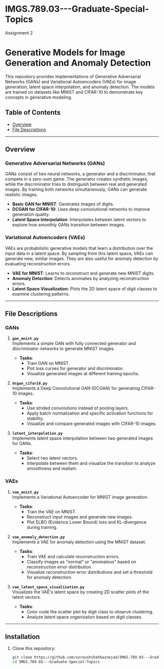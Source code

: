 # IMGS.789.03---Graduate-Special-Topics
Assignment 2
# Generative Models for Image Generation and Anomaly Detection

This repository provides implementations of Generative Adversarial Networks (GANs) and Variational Autoencoders (VAEs) for image generation, latent space interpolation, and anomaly detection. The models are trained on datasets like MNIST and CIFAR-10 to demonstrate key concepts in generative modeling.

## Table of Contents

- [Overview](#overview)
- [File Descriptions](#file-descriptions)


---

## Overview

### Generative Adversarial Networks (GANs)

GANs consist of two neural networks, a generator and a discriminator, that compete in a zero-sum game. The generator creates synthetic images, while the discriminator tries to distinguish between real and generated images. By training both networks simultaneously, GANs can generate realistic images.

- **Basic GAN for MNIST**: Generates images of digits.
- **DCGAN for CIFAR-10**: Uses deep convolutional networks to improve generation quality.
- **Latent Space Interpolation**: Interpolates between latent vectors to explore how smoothly GANs transition between images.

### Variational Autoencoders (VAEs)

VAEs are probabilistic generative models that learn a distribution over the input data in a latent space. By sampling from this latent space, VAEs can generate new, similar images. They are also useful for anomaly detection by evaluating reconstruction errors.

- **VAE for MNIST**: Learns to reconstruct and generate new MNIST digits.
- **Anomaly Detection**: Detects anomalies by analyzing reconstruction errors.
- **Latent Space Visualization**: Plots the 2D latent space of digit classes to examine clustering patterns.

---

## File Descriptions

### GANs

1. **`gan_mnist.py`**  
   Implements a simple GAN with fully connected generator and discriminator networks to generate MNIST images.
   - **Tasks**:
     - Train GAN on MNIST.
     - Plot loss curves for generator and discriminator.
     - Visualize generated images at different training epochs.

2. **`dcgan_cifar10.py`**  
   Implements a Deep Convolutional GAN (DCGAN) for generating CIFAR-10 images.
   - **Tasks**:
     - Use strided convolutions instead of pooling layers.
     - Apply batch normalization and specific activation functions for stability.
     - Visualize and compare generated images with CIFAR-10 images.

3. **`latent_interpolation.py`**  
   Implements latent space interpolation between two generated images for GANs.
   - **Tasks**:
     - Select two latent vectors.
     - Interpolate between them and visualize the transition to analyze smoothness and realism.

### VAEs

1. **`vae_mnist.py`**  
   Implements a Variational Autoencoder for MNIST image generation.
   - **Tasks**:
     - Train the VAE on MNIST.
     - Reconstruct input images and generate new images.
     - Plot ELBO (Evidence Lower Bound) loss and KL-divergence during training.

2. **`vae_anomaly_detection.py`**  
   Implements a VAE for anomaly detection using the MNIST dataset.
   - **Tasks**:
     - Train VAE and calculate reconstruction errors.
     - Classify images as "normal" or "anomalous" based on reconstruction error distribution.
     - Visualize reconstruction error distributions and set a threshold for anomaly detection.

3. **`vae_latent_space_visualization.py`**  
   Visualizes the VAE's latent space by creating 2D scatter plots of the latent vectors.
   - **Tasks**:
     - Color code the scatter plot by digit class to observe clustering.
     - Analyze latent space organization based on digit classes.

---

## Installation

1. Clone this repository:
   ```bash
   git clone https://github.com/soroushshahbaznejad/IMGS.789.03---Graduate-Special-Topics.git
   cd IMGS.789.03---Graduate-Special-Topics
